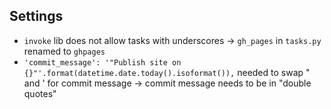 ## Settings
* `invoke` lib does not allow tasks with underscores -> `gh_pages` in `tasks.py` renamed to `ghpages`  
* `'commit_message': '"Publish site on {}"'.format(datetime.date.today().isoformat()),` needed to swap " and ' for commit message -> commit message needs to be in "double quotes"